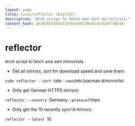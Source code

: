 ```yaml
---
layout: page
title: linux/reflector (English)
description: "Arch script to fetch and sort mirrorlists."
content_hash: ab19d567885d3187bc698518eddc674c07746bd8
---
```

# reflector

Arch script to fetch and sort mirrorlists.

- Get all mirrors, sort for download speed and save them:

`sudo reflector --sort `<span class="tldr-var badge badge-pill bg-dark-lm bg-white-dm text-white-lm text-dark-dm font-weight-bold">rate</span>` --save `<span class="tldr-var badge badge-pill bg-dark-lm bg-white-dm text-white-lm text-dark-dm font-weight-bold">/etc/pacman.d/mirrorlist</span>

- Only get German HTTPS mirrors:

`reflector --country `<span class="tldr-var badge badge-pill bg-dark-lm bg-white-dm text-white-lm text-dark-dm font-weight-bold">Germany</span>` --protocol `<span class="tldr-var badge badge-pill bg-dark-lm bg-white-dm text-white-lm text-dark-dm font-weight-bold">https</span>

- Only get the 10 recently sync'd mirrors:

`reflector --latest `<span class="tldr-var badge badge-pill bg-dark-lm bg-white-dm text-white-lm text-dark-dm font-weight-bold">10</span>
